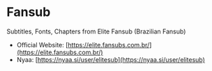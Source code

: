 # Fansub

Subtitles, Fonts, Chapters from Elite Fansub (Brazilian Fansub)
- Official Website: [https://elite.fansubs.com.br/](https://elite.fansubs.com.br/)
- Nyaa: [https://nyaa.si/user/elitesub](https://nyaa.si/user/elitesub)